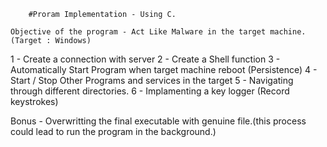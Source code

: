         #Proram Implementation - Using C.

    Objective of the program - Act Like Malware in the target machine. (Target : Windows)

1 - Create a connection with server
2 - Create a Shell function
3 - Automatically Start Program when target machine reboot (Persistence)
4 - Start / Stop Other Programs and services in the target
5 - Navigating through different directories.
6 - Implamenting a key logger (Record keystrokes) 

Bonus - Overwritting the final executable with genuine file.(this process could lead to run the program in the background.)

